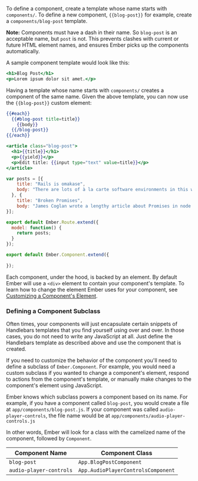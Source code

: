 To define a component, create a template whose name starts with
`components/`. To define a new component, `{{blog-post}}` for example,
create a `components/blog-post` template.

**Note:** Components must have a dash in their name. So `blog-post` is an acceptable name,
but `post` is not. This prevents clashes with current or future HTML element names, and
ensures Ember picks up the components automatically.

A sample component template would look like this:

```app/components/blog-post.hbs
<h1>Blog Post</h1>
<p>Lorem ipsum dolor sit amet.</p>
```

Having a template whose name starts with `components/` creates a
component of the same name. Given the above template, you can now use the
`{{blog-post}}` custom element:

<!--- <a class="jsbin-embed" href="http://jsbin.com/tikenoniku/1/edit?output">JS Bin</a><script src="http://static.jsbin.com/js/embed.js"></script> -->
<!--- The example above uses `<script>` tags to work inside of JSBin.-->
```app/templates/index.hbs
{{#each}}
  {{#blog-post title=title}}
    {{body}}
  {{/blog-post}}
{{/each}}
```

```app/templates/components/blog-post.hbs
<article class="blog-post">
  <h1>{{title}}</h1>
  <p>{{yield}}</p>
  <p>Edit title: {{input type="text" value=title}}</p>
</article>
```

```app/routes/index.js
var posts = [{
    title: "Rails is omakase",
    body: "There are lots of à la carte software environments in this world."
  }, {
    title: "Broken Promises",
    body: "James Coglan wrote a lengthy article about Promises in node.js."
}];

export default Ember.Route.extend({
  model: function() {
    return posts;
  }
});
```

```app/components/blog-post.js
export default Ember.Component.extend({
  
});
```

Each component, under the hood, is backed by an element. By default
Ember will use a `<div>` element to contain your component's template.
To learn how to change the element Ember uses for your component, see
[Customizing a Component's
Element](../customizing-a-components-element).


### Defining a Component Subclass

Often times, your components will just encapsulate certain snippets of
Handlebars templates that you find yourself using over and over. In
those cases, you do not need to write any JavaScript at all. Just define
the Handlebars template as described above and use the component that is
created.

If you need to customize the behavior of the component you'll
need to define a subclass of `Ember.Component`. For example, you would
need a custom subclass if you wanted to change a component's element,
respond to actions from the component's template, or manually make
changes to the component's element using JavaScript.

Ember knows which subclass powers a component based on its name. For
example, if you have a component called `blog-post`, you would create a
file at `app/components/blog-post.js`. If your component was called
`audio-player-controls`, the file name would be at 
`app/components/audio-player-controls.js`

In other words, Ember will look for a class with the camelized name of
the component, followed by `Component`.

<table>
  <thead>
  <tr>
    <th>Component Name</th>
    <th>Component Class</th>
  </tr>
  </thead>
  <tr>
    <td><code>blog-post</code></td>
    <td><code>App.BlogPostComponent</code></td>
  </tr>
  <tr>
    <td><code>audio-player-controls</code></td>
    <td><code>App.AudioPlayerControlsComponent</code></td>
  </tr>
</table>
